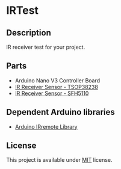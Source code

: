 # IRTest

## Description

IR receiver test for your project. 

## Parts

* Arduino Nano V3 Controller Board
* [IR Receiver Sensor - TSOP38238](https://www.adafruit.com/product/157)
* [IR Receiver Sensor - SFH5110](http://arwill.hu/termekek/optotechnika-kijelzes/infra-vevok/sfh5110-infra-vevo-666176/)

## Dependent Arduino libraries

* [Arduino IRremote Library](http://z3t0.github.io/Arduino-IRremote/)

## License

This project is available under [MIT](http://choosealicense.com/licenses/mit/) license.